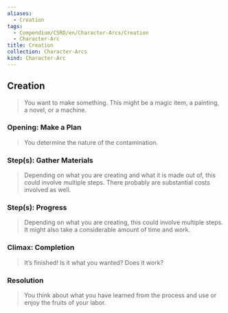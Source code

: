 ```yaml
---
aliases:
  - Creation
tags:
  - Compendium/CSRD/en/Character-Arcs/Creation
  - Character-Arc
title: Creation
collection: Character-Arcs
kind: Character-Arc
---
```

## Creation  
>You want to make something. This might be a magic item, a painting, a novel, or a machine.   
### Opening: Make a Plan   
>You determine the nature of the contamination.  
### Step(s): Gather Materials    
>Depending on what you are creating and what it is made out of, this could involve multiple steps. There probably are substantial costs involved as well.  
### Step(s): Progress  
>Depending on what you are creating, this could involve multiple steps. It might also take a considerable amount of time and work.  
### Climax: Completion  
>It’s finished! Is it what you wanted? Does it work?   
### Resolution    
>You think about what you have learned from the process and use or enjoy the fruits of your labor.  
  
  
